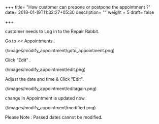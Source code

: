 +++
title= "How customer can prepone or postpone the appointment ?"
date= 2018-01-19T11:32:27+05:30
description= ""
weight = 5
draft= false

+++

customer needs to Log in to the Repair Rabbit. 

Go to << Appointments . 

(/images/modify_appointment/goto_appointment.png)

Click "Edit" . 

(/images/modify_appointment/edit.png)

Adjust the date and time & Click "Edit".

(/images/modify_appointment/editagain.png)

change in Appointment is updated now. 

(/images/modify_appointment/modified.png)

Please Note : Passed dates cannot be modified. 
